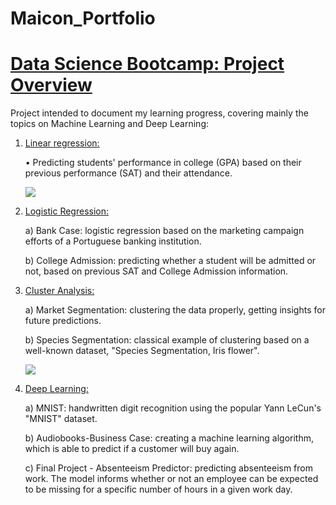 # Maicon_Portfolio

# [Data Science Bootcamp: Project Overview](https://github.com/Polymathing/365DataScience-Bootcamp)
Project intended to document my learning progress, covering mainly the topics on Machine Learning and Deep Learning:

1. [Linear regression:](https://github.com/Polymathing/365DataScience-Bootcamp/tree/main/1.%20Linear%20Regression) 
     
   • Predicting students' performance in college (GPA) based on their previous performance (SAT) and their attendance.
   
   ![](https://github.com/Polymathing/Maicon_Portfolio/blob/main/images/plotting%20data.png?raw=true)

2. [Logistic Regression:](https://github.com/Polymathing/365DataScience-Bootcamp/tree/main/2.%20Logistic%20Regression)

   a) Bank Case: logistic regression based on the marketing campaign efforts of a Portuguese banking institution.
   
   b) College Admission: predicting whether a student will be admitted or not, based on previous SAT and College Admission information.

3. [Cluster Analysis:](https://github.com/Polymathing/365DataScience-Bootcamp/tree/main/3.%20Cluster%20Analysis)

   a) Market Segmentation: clustering the data properly, getting insights for future predictions.
   
   b) Species Segmentation: classical example of clustering based on a well-known dataset, "Species Segmentation, Iris flower".
     
   ![](https://github.com/Polymathing/Maicon_Portfolio/blob/main/images/iris-image.png?raw=true)

4. [Deep Learning:](https://github.com/Polymathing/365DataScience-Bootcamp/tree/main/4.%20Deep%20Learning) 

   a) MNIST: handwritten digit recognition using the popular Yann LeCun's "MNIST" dataset.  
   
   b) Audiobooks-Business Case: creating a machine learning algorithm, which is able to predict if a customer will buy again.
   
   c) Final Project - Absenteeism Predictor: predicting absenteeism from work. The model informs whether or not an employee can be expected to be missing for a specific number of hours in a given work day.
